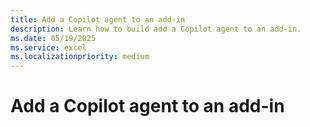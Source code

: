```yaml
---
title: Add a Copilot agent to an add-in
description: Learn how to build add a Copilot agent to an add-in.
ms.date: 05/19/2025
ms.service: excel
ms.localizationpriority: medium
---
```


# Add a Copilot agent to an add-in

